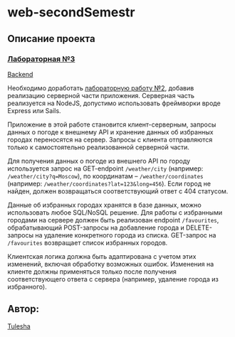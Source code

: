 # web-secondSemestr

## Описание проекта

### [Лабораторная №3](https://vk.com/@itmowebdev21-laboratornaya-rabota-3)
[Backend](https://github.com/Tulesha/web-secondSemestr-Server)

Необходимо доработать [лабораторную работу №2](https://github.com/Tulesha/web-secondSemestr-Labs#%D0%BB%D0%B0%D0%B1%D0%BE%D1%80%D0%B0%D1%82%D0%BE%D1%80%D0%BD%D0%B0%D1%8F-2), добавив реализацию серверной части приложения. Серверная часть реализуется на NodeJS, допустимо использовать фреймворки вроде Express или Sails.

Приложение в этой работе становится клиент-серверным, запросы данных о погоде к внешнему API и хранение данных об избранных городах переносятся на сервер. Запросы с клиента отправляются только к самостоятельно реализованной серверной части.

Для получения данных о погоде из внешнего API по городу используется запрос на GET-endpoint `/weather/city` (например: `/weather/city?q=Moscow`), по координатам – `/weather/coordinates` (например: `/weather/coordinates?lat=123&long=456`). Если город не найден, должен возвращаться соответствующий ответ с 404 статусом.

Данные об избранных городах хранятся в базе данных, можно использовать любое SQL/NoSQL решение. Для работы с избранными городами на сервере должен быть реализован endpoint `/favourites`, обрабатывающий POST-запросы на добавление города и DELETE-запросы на удаление конкретного города из списка. GET-запрос на `/favourites` возвращает список избранных городов.

Клиентская логика должна быть адаптирована с учетом этих изменений, включая обработку возможных ошибок. Изменения на клиенте должны применяться только после получения соответствующего ответа с сервера (например, удаление города из избранного).

## Автор:
[Tulesha](https://github.com/Tulesha)

